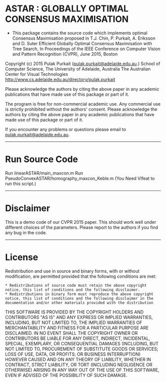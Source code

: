 
# ASTAR : GLOBALLY OPTIMAL  CONSENSUS MAXIMISATION
* This package contains the source code which implements optimal Consensus Maximisation proposed in
T.J. Chin, P. Purkait, A. Eriksson and D. Suter
Efficient Globally Optimal Consensus Maximisation with Tree Search, 
In Proceedings of the IEEE Conference on Computer Vision and Pattern Recognition (CVPR), June 2015, Boston

Copyright (c) 2015 Pulak Purkait (pulak.purkait@adelaide.edu.au.)
School of Computer Science, The University of Adelaide, Australia
The Australian Center for Visual Technologies
http://www.cs.adelaide.edu.au/directory/pulak.purkait

Please acknowledge the authors by citing the above paper in any academic publications that have made use of this package or part of it.

The program is free for non-commercial academic use. Any commercial use is strictly prohibited without the authors' consent. 
Please acknowledge the authors by citing the above paper in any academic publications that have made use of this package or part of it.

If you encounter any problems or questions please email to 
pulak.purkait@adelaide.edu.au.

-----------------
# Run Source Code

Run linearASTAR/main_maxcon.m
Run PseudoConvexASTAR/homography_maxcon_Keble.m (You Need Vlfeat to run this script.)

-----------------
# Disclaimer

This is a demo code of our CVPR 2015 paper. This should work well under different choices of the parameters.  Please report to the authors if you find any bug in the code. 

--------------
# License

Redistribution and use in source and binary forms, with or without modification, are permitted provided that the following conditions are met:

    * Redistributions of source code must retain the above copyright notice, this list of conditions and the following disclaimer.
    * Redistributions in binary form must reproduce the above copyright notice, this list of conditions and the following disclaimer in the documentation and/or other materials provided with the distribution
      
THIS SOFTWARE IS PROVIDED BY THE COPYRIGHT HOLDERS AND CONTRIBUTORS "AS IS" AND ANY EXPRESS OR IMPLIED WARRANTIES, INCLUDING, BUT NOT LIMITED TO, THE IMPLIED WARRANTIES OF MERCHANTABILITY AND FITNESS FOR A PARTICULAR PURPOSE ARE DISCLAIMED. IN NO EVENT SHALL THE COPYRIGHT OWNER OR CONTRIBUTORS BE LIABLE FOR ANY DIRECT, INDIRECT, INCIDENTAL, SPECIAL, EXEMPLARY, OR CONSEQUENTIAL DAMAGES (INCLUDING, BUT NOT LIMITED TO, PROCUREMENT OF SUBSTITUTE GOODS OR SERVICES; LOSS OF USE, DATA, OR PROFITS; OR BUSINESS INTERRUPTION) HOWEVER CAUSED AND ON ANY THEORY OF LIABILITY, WHETHER IN CONTRACT, STRICT LIABILITY, OR TORT (INCLUDING NEGLIGENCE OR OTHERWISE) ARISING IN ANY WAY OUT OF THE USE OF THIS SOFTWARE, EVEN IF ADVISED OF THE POSSIBILITY OF SUCH DAMAGE.

